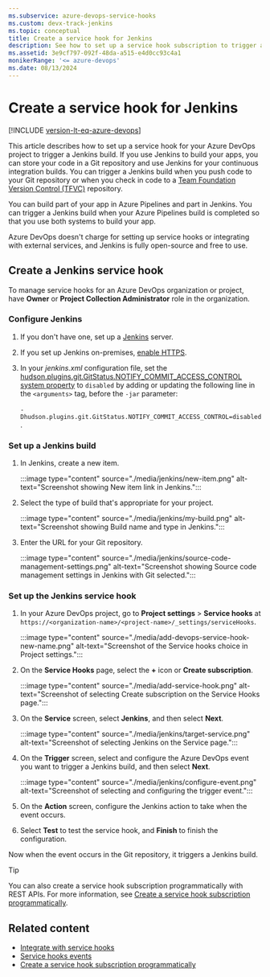 ```yaml
---
ms.subservice: azure-devops-service-hooks
ms.custom: devx-track-jenkins
ms.topic: conceptual
title: Create a service hook for Jenkins
description: See how to set up a service hook subscription to trigger a Jenkins build for your Azure DevOps project.
ms.assetid: 3e9cf797-092f-48da-a515-e4d0cc93c4a1
monikerRange: '<= azure-devops'
ms.date: 08/13/2024
---
```


# Create a service hook for Jenkins

[!INCLUDE [version-lt-eq-azure-devops](../../includes/version-lt-eq-azure-devops.md)]

This article describes how to set up a service hook for your Azure DevOps project to trigger a Jenkins build. If you use Jenkins to build your apps, you can store your code in a Git repository and use Jenkins for your continuous integration builds. You can trigger a Jenkins build when you push code to your Git repository or when you check in code to a [Team Foundation Version Control (TFVC)](../../repos/tfvc/what-is-tfvc.md) repository.

You can build part of your app in Azure Pipelines and part in Jenkins. You can trigger a Jenkins build when your Azure Pipelines build is completed so that you use both systems to build your app.

Azure DevOps doesn't charge for setting up service hooks or integrating with external services, and Jenkins is fully open-source and free to use.

## Create a Jenkins service hook

To manage service hooks for an Azure DevOps organization or project, have **Owner** or **Project Collection Administrator** role in the organization.

### Configure Jenkins

1. If you don't have one, set up a [Jenkins](https://jenkins-ci.org/) server.

1. If you set up Jenkins on-premises, [enable HTTPS](https://jenkins.io/doc/book/installing/#configuring-http).

1. In your *jenkins.xml* configuration file, set the [hudson.plugins.git.GitStatus.NOTIFY_COMMIT_ACCESS_CONTROL system property](https://plugins.jenkins.io/git/#plugin-content-push-notification-from-repository) to `disabled` by adding or updating the following line in the `<arguments>` tag, before the `-jar` parameter:<br><br>`-Dhudson.plugins.git.GitStatus.NOTIFY_COMMIT_ACCESS_CONTROL=disabled`.

### Set up a Jenkins build

1. In Jenkins, create a new item.

   :::image type="content" source="./media/jenkins/new-item.png" alt-text="Screenshot showing New item link in Jenkins.":::

1. Select the type of build that's appropriate for your project.

   :::image type="content" source="./media/jenkins/my-build.png" alt-text="Screenshot showing Build name and type in Jenkins.":::

1. Enter the URL for your Git repository.

   :::image type="content" source="./media/jenkins/source-code-management-settings.png" alt-text="Screenshot showing Source code management settings in Jenkins with Git selected.":::

### Set up the Jenkins service hook

1. In your Azure DevOps project, go to **Project settings** > **Service hooks** at `https://<organization-name>/<project-name>/_settings/serviceHooks`.

   :::image type="content" source="./media/add-devops-service-hook-new-name.png" alt-text="Screenshot of the Service hooks choice in Project settings.":::

1. On the **Service Hooks** page, select the **+** icon or **Create subscription**.

   :::image type="content" source="./media/add-service-hook.png" alt-text="Screenshot of selecting Create subscription on the Service Hooks page.":::

1. On the **Service** screen, select **Jenkins**, and then select **Next**.

   :::image type="content" source="./media/jenkins/target-service.png" alt-text="Screenshot of selecting Jenkins on the Service page.":::

1. On the **Trigger** screen, select and configure the Azure DevOps event you want to trigger a Jenkins build, and then select **Next**.

   :::image type="content" source="./media/jenkins/configure-event.png" alt-text="Screenshot of selecting and configuring the trigger event.":::

1. On the **Action** screen, configure the Jenkins action to take when the event occurs.

1. Select **Test** to test the service hook, and **Finish** to finish the configuration.

Now when the event occurs in the Git repository, it triggers a Jenkins build.

>[!TIP]
>You can also create a service hook subscription programmatically with REST APIs. For more information, see [Create a service hook subscription programmatically](../create-subscription.md).

## Related content

- [Integrate with service hooks](../overview.md)
- [Service hooks events](../events.md)
- [Create a service hook subscription programmatically](../create-subscription.md)
